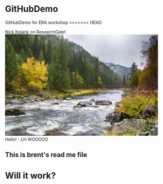 # GitHubDemo
GitHubDemo for ERA workshop
<<<<<<< HEAD

[Nick Kolarik](https://www.researchgate.net/profile/Nicholas_Kolarik) on ResearchGate!
![](lochsariver.jpg)
Hello! - LH WOOOOO
## This is brent's read me file
# Will it work?

